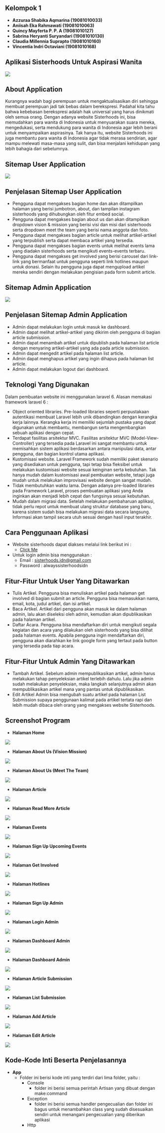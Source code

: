 ## Kelompok 1 
- **Azzuraa Shabika Aqmarina	(19081010033)**
- **Aniisah Eka Rahmawati		(19081010063)**
- **Quincy Mayferta P. P. A		(19081010127)**
- **Sabrina Heryanti Suryandari	(19081010130)**
- **Claudia Millennia Suprapto 	(19081010160)**
- **Vincentia Indri Octaviani 	(19081010168)**

## Aplikasi Sisterhoods Untuk Aspirasi Wanita
<img src=public/layouts/img/Home.png/>

## About Application
Kurangnya wadah bagi perempuan untuk mengaktualisasikan diri sehingga membuat perempuan jadi tak bebas dalam berekspresi. Padahal kita tahu bahwa kebebasan berekspresi adalah hak universal yang harus dinikmati oleh semua orang. Dengan adanya website Sisterhoods ini, bisa memudahkan para wanita di Indonesia untuk menyuarakan suara mereka, mengedukasi, serta mendukung para wanita di Indonesia agar lebih berani untuk menyampaikan aspirasinya. Tak hanya itu, website Sisterhoods ini juga membantu para wanita di Indonesia agar tidak merasa sendirian, agar mampu melewati masa-masa yang sulit, dan bisa menjalani kehidupan yang lebih bahagia dari sebelumnya. 

## Sitemap User Application
<img src=public/layouts/img/sitemapuser.png/>

## Penjelasan Sitemap User Application
- Pengguna dapat mengakses bagian home dan akan ditampilkan halaman yang berisi jumbotron, about, dan tampilan instagram sisterhoods yang dihubungkan oleh fitur embed social.
- Pengguna dapat mengakses bagian about us dan akan ditampilkan dropdown vision & mission yang berisi visi dan misi dari sisterhoods serta dropdown meet the team yang berisi nama anggota dan foto.
- Pengguna dapat mengakses bagian article untuk melihat artikel-artikel yang terpublish serta dapat membaca artikel yang tersedia.
- Pengguna dapat mengakses bagian events untuk melihat events lama yang diadakn sisterhoods serta mengikuti events-events terbaru.
- Pengguna dapat mengakses get involved yang berisi carousel dari link-link yang bermanfaat untuk pengguna seperti link hotlines maupun untuk donasi. Selain itu pengguna juga dapat mengupload artikel mereka sendiri dengan melakukan pengisian pada form submit article.

## Sitemap Admin Application
<img src=public/layouts/img/sitemapadmin.png/>

## Penjelasan Sitemap Admin Application
- Admin dapat melakukan login untuk masuk ke dashboard.
- Admin dapat melihat artikel-artikel yang dikirim oleh pengguna di bagian article submission.
- Admin dapat menambah artikel untuk dipublish pada halaman list article dengan menyaring artikel-artikel yang ada pada article submission.
- Admin dapat mengedit artikel pada halaman list article.
- Admin dapat menghapus artikel yang ingin dihapus  pada halaman list article.
- Admin dapat melakukan logout dari dashboard.

## Teknologi Yang Digunakan
Dalam pembuatan website ini menggunakan laravel 6. Alasan memakasi framework laravel 6 :
- Object oriented libraries. 
Pre-loaded libraries seperti perpustakaan autentikasi membuat Laravel lebih unik dibandingkan dengan kerangka kerja lainnya. Kerangka kerja ini memiliki sejumlah pustaka yang dapat digunakan untuk membantu, membangun serta mengembangkan sebuah aplikasi dengan cepat.
- Terdapat fasilitas arsitektur MVC.
Fasilitas arsitektur MVC (Model-View-Controller) yang tersedia pada Laravel ini sangat membantu untuk memisahkan sistem aplikasi berdasarkan antara manipulasi data, antar pengguna, dan bagian kontrol utama aplikasi.
- Kustomisasi website.
Laravel Framework sudah memiliki paket skenario yang disediakan untuk pengguna, tapi tetap bisa fleksibel untuk melakukan kustomisasi website sesuai keinginan serta kebutuhan. Tak hanya mudah dalam kustomisasi awal pembuatan website, tetapi juga mudah untuk melakukan improvisasi website dengan sangat mudah.
- Tidak membutuhkan waktu lama.
Dengan adanya pre-loaded libraries pada Framework Laravel, proses pembuatan aplikasi yang Anda inginkan akan menjadi lebih cepat dan fungsinya sesuai kebutuhan.
- Mudah dalam migrasi data.
Setelah melakukan pembaharuan aplikasi, tidak perlu repot untuk membuat ulang struktur database yang baru, karena sistem sudah bisa melakukan migrasi data secara langsung. Informasi akan tampil secara utuh sesuai dengan hasil input terakhir.

## Cara Penggunaan Aplikasi 
- Website sisterhoods dapat diakses melalui link berikut ini :
   - [Click Me](https://sisterhoods.my.id/)
- Untuk login admin bisa menggunakan :
   - Email : sisterhoods.idn@gmail.com
   - Password : alwayssisterhoodsidn

## Fitur-Fitur Untuk User Yang Ditawarkan
- Tulis Artikel.
Pengguna bisa menuliskan artikel pada halaman get involved di bagian submit an article. Pengguna bisa memasukkan nama, email, kota, judul artikel, dan isi artikel.
- Baca Artikel.
Artikel dari pengguna akan masuk ke dalam halaman admin, lalu akan diseleksi oleh admin, kemudian akan dipublikasikan pada halaman artikel.
- Daftar Acara.
Pengguna bisa mendaftarkan diri untuk mengikuti segala kegiatan dan acara yang dilakukan oleh sisterhoods yang bisa dilihat pada halaman events. Apabila pengguna ingin mendaftarkan diri, pengguna akan diarahkan ke link google form yang tertaut pada button yang tersedia pada tiap acara. 

## Fitur-Fitur Untuk Admin Yang Ditawarkan
- Tambah Artikel.
Sebelum admin mempublikasikan artikel, admin harus melakukan tahap penyeleksian artikel terlebih dahulu. Lalu jika admin sudah melakukan penyeleksian, maka langkah selanjutnya  admin akan mempublikasikan artikel mana yang pantas untuk dipublikasikan.
- Edit Artikel
Admin bisa mengubah suatu artikel pada halaman List Submission supaya penggunaan kalimat pada artikel tertata rapi dan lebih mudah dibaca oleh orang yang mengakses website Sisterhoods.

## Screenshot Program
- **Halaman Home**
<img src=public/layouts/img/Home.png/>

- **Halaman About Us (Vision Mission)**
<img src=public/layouts/img/VisionMission.png/>

- **Halaman About Us (Meet The Team)**
<img src=public/layouts/img/MeetTheTeam.png/>

- **Halaman Article**
<img src=public/layouts/img/Article.png/>

- **Halaman Read More Article**
<img src=public/layouts/img/ReadMoreArtikel.png/>

- **Halaman Events**
<img src=public/layouts/img/Events.png/>

- **Halaman Sign Up Upcoming Events**
<img src=public/layouts/img/SignupUpcomingEvents.png/>

- **Halaman Get Involved**
<img src=public/layouts/img/GetInvolved.png/>

- **Halaman Hotlines**
<img src=public/layouts/img/HOTLINES.png/>

- **Halaman Sign Up Admin**
<img src=public/layouts/img/SignupAdmin.png/>

- **Halaman Login Admin**
<img src=public/layouts/img/LoginAdmin.png/>

- **Halaman Dashboard Admin**
<img src=public/layouts/img/Admin1.png/>

- **Halaman Dashboard Admin**
<img src=public/layouts/img/Admin1.png/>

- **Halaman Article Submission**
<img src=public/layouts/img/Admin2.png/>

- **Halaman List Submission**
<img src=public/layouts/img/Admin3.png/>

- **Halaman Add Article**
<img src=public/layouts/img/Admin4dan5.png/>

- **Halaman Edit Article**
<img src=public/layouts/img/Admin6dan7.png/>


## Kode-Kode Inti Beserta Penjelasannya
- **App**
    - Folder ini berisi kode inti yang terdiri dari lima folder, yaitu :
      - Console
        - folder ini berisi semua perintah Artisan yang dibuat dengan make:command
      - Exception
        - folder ini berisi semua handler pengecualian dan folder ini bagus untuk menambahkan class yang sudah disesuaikan sendiri untuk menangani pengecualian yang diberikan aplikasi
      - Http
